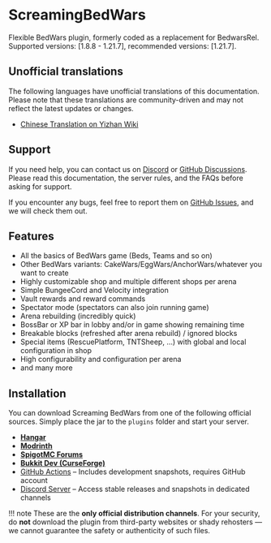 # ScreamingBedWars

Flexible BedWars plugin, formerly coded as a replacement for BedwarsRel.  
Supported versions: \[1.8.8 - 1.21.7\], recommended versions: \[1.21.7\].

## Unofficial translations

The following languages have unofficial translations of this documentation. Please note that these translations are community-driven and may not reflect the latest updates or changes.

* [Chinese Translation on Yizhan Wiki](https://plugins.yizhan.wiki/ShortDoc/BedWars)

## Support

If you need help, you can contact us on [Discord](https://screamingsandals.org/discord) or [GitHub Discussions](https://github.com/ScreamingSandals/BedWars/discussions). Please read this documentation, the server rules, and the FAQs before asking for support.

If you encounter any bugs, feel free to report them on [GitHub Issues](https://github.com/ScreamingSandals/BedWars/issues), and we will check them out.

## Features

* All the basics of BedWars game (Beds, Teams and so on)
* Other BedWars variants: CakeWars/EggWars/AnchorWars/whatever you want to create
* Highly customizable shop and multiple different shops per arena
* Simple BungeeCord and Velocity integration
* Vault rewards and reward commands
* Spectator mode (spectators can also join running game)
* Arena rebuilding (incredibly quick)
* BossBar or XP bar in lobby and/or in game showing remaining time
* Breakable blocks (refreshed after arena rebuild) / ignored blocks
* Special items (RescuePlatform, TNTSheep, ...) with global and local configuration in shop
* High configurability and configuration per arena
* and many more

## Installation

You can download Screaming BedWars from one of the following official sources. Simply place the jar to the `plugins` folder and start your server.

* **[Hangar](https://hangar.papermc.io/ScreamingSandals/ScreamingBedWars)**
* **[Modrinth](https://modrinth.com/plugin/screamingbedwars)**
* **[SpigotMC Forums](https://www.spigotmc.org/resources/screaming-bedwars.63714/)**
* **[Bukkit Dev (CurseForge)](https://dev.bukkit.org/projects/screamingbedwars)**
* [GitHub Actions](https://github.com/ScreamingSandals/BedWars/actions/workflows/build-0-2-x.yml) – Includes development snapshots, requires GitHub account
* [Discord Server](https://screamingsandals.org/discord) – Access stable releases and snapshots in dedicated channels

!!! note
    These are the **only official distribution channels**. For your security, do **not** download the plugin from third-party websites or shady rehosters — we cannot guarantee the safety or authenticity of such files.
